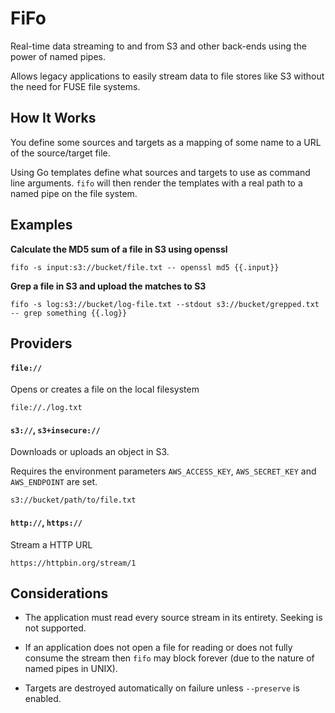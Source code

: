 # FiFo

Real-time data streaming to and from S3 and other back-ends using the power of named pipes.

Allows legacy applications to easily stream data to file stores like S3 without the need for FUSE file systems.

## How It Works

You define some sources and targets as a mapping of some name to a URL of the source/target file.

Using Go templates define what sources and targets to use as command line arguments.
`fifo` will then render the templates with a real path to a named pipe on the file system.

## Examples

__Calculate the MD5 sum of a file in S3 using openssl__

```
fifo -s input:s3://bucket/file.txt -- openssl md5 {{.input}}
```

__Grep a file in S3 and upload the matches to S3__

```
fifo -s log:s3://bucket/log-file.txt --stdout s3://bucket/grepped.txt -- grep something {{.log}}
```

## Providers

#### `file://`

Opens or creates a file on the local filesystem

```
file://./log.txt
```

#### `s3://`, `s3+insecure://`

Downloads or uploads an object in S3.

Requires the environment parameters `AWS_ACCESS_KEY`, `AWS_SECRET_KEY` and `AWS_ENDPOINT` are set.

```
s3://bucket/path/to/file.txt
```

#### `http://`, `https://`

Stream a HTTP URL

```
https://httpbin.org/stream/1
```

## Considerations

  - The application must read every source stream in its entirety. Seeking is not supported.

  - If an application does not open a file for reading or does not fully consume the stream then `fifo` may block forever (due to the nature of named pipes in UNIX).

  - Targets are destroyed automatically on failure unless `--preserve` is enabled.

